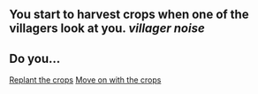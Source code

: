 You start to harvest crops when one of the villagers look at you.
*villager noise*
---
## Do you...
[Replant the crops](6-leave.md)
[Move on with the crops](4-crime.md)